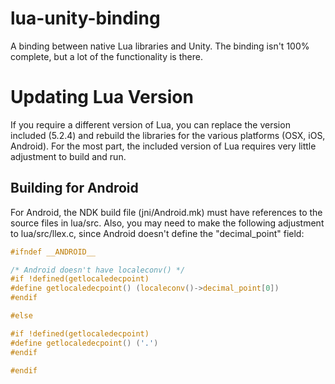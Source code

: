 # lua-unity-binding
A binding between native Lua libraries and Unity. The binding isn't 100% complete, but a lot of the functionality is there.

# Updating Lua Version
If you require a different version of Lua, you can replace the version included (5.2.4) and rebuild the libraries for the various platforms (OSX, iOS, Android). For the most part, the included version of Lua requires very little adjustment to build and run.

## Building for Android
For Android, the NDK build file (jni/Android.mk) must have references to the source files in lua/src. Also, you may need to make the following adjustment to lua/src/llex.c, since Android doesn't define the "decimal_point" field:

```c
#ifndef __ANDROID__

/* Android doesn't have localeconv() */
#if !defined(getlocaledecpoint)
#define getlocaledecpoint()	(localeconv()->decimal_point[0])
#endif

#else

#if !defined(getlocaledecpoint)
#define getlocaledecpoint() ('.')
#endif

#endif
```
